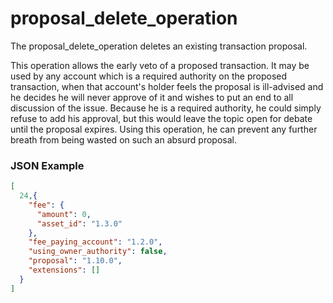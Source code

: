 # proposal_delete_operation

The proposal_delete_operation deletes an existing transaction proposal.

This operation allows the early veto of a proposed transaction. It may be used by any account which is a required authority on the proposed transaction, when that account's holder feels the proposal is ill-advised and he decides he will never approve of it and wishes to put an end to all discussion of the issue. Because he is a required authority, he could simply refuse to add his approval, but this would leave the topic open for debate until the proposal expires. Using this operation, he can prevent any further breath from being wasted on such an absurd proposal.

### JSON Example

```json
[
  24,{
    "fee": {
      "amount": 0,
      "asset_id": "1.3.0"
    },
    "fee_paying_account": "1.2.0",
    "using_owner_authority": false,
    "proposal": "1.10.0",
    "extensions": []
  }
]
```